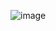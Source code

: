 ![image](https://user-images.githubusercontent.com/90142566/169219705-4327b8db-3b39-451e-8740-79df02575650.png)
